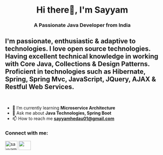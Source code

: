 <h1 align="center">Hi there👋, I'm Sayyam</h1>
<h3 align="center">A Passionate Java Developer from India</h3>

## I'm passionate, enthusiastic & adaptive to technologies. I love open source technologies. Having excellent technical knowledge in working with Core Java, Collections & Design Patterns. Proficient in technologies such as Hibernate, Spring, Spring Mvc, JavaScript, JQuery, AJAX & Restful Web Services. 

<br/>

- 🌱 I’m currently learning **Microservice Architecture**
- 💬 Ask me about **Java Technologies, Spring Boot**
- 📫 How to reach me **sayyamhedau01@gmail.com**

<h3 align="left">Connect with me:</h3>
<p align="left">
<a href="https://linkedin.com/in/sayyamhedau" target="blank"><img align="center" src="https://cdn.jsdelivr.net/npm/simple-icons@3.0.1/icons/linkedin.svg" alt="sayyamhedau" height="30" width="40" /></a>
<a href="https://www.facebook.com/profile.php?id=100010435691012" target="blank"><img align="center" src="https://cdn.jsdelivr.net/npm/simple-icons@3.0.1/icons/facebook.svg" height="30" width="40" /></a>
</p>
